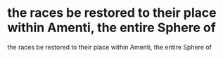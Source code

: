 # the races be restored to their place within Amenti, the entire Sphere of

the races be restored to their place within Amenti, the entire Sphere of